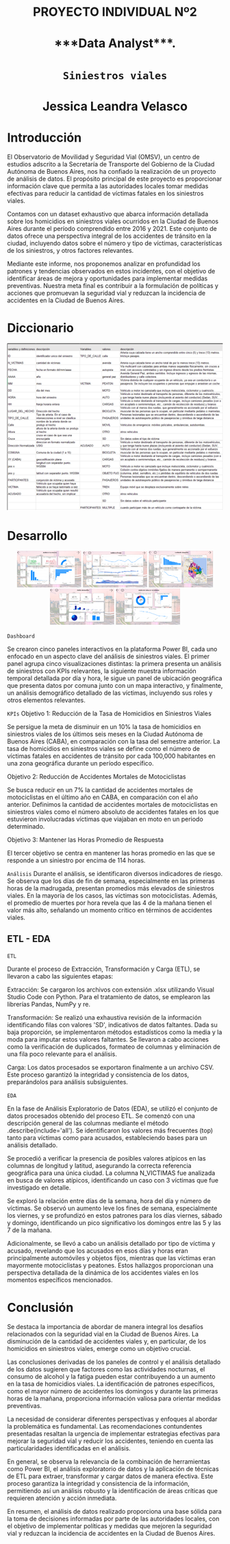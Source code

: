 

<h1 align='center'>
 <b>PROYECTO INDIVIDUAL Nº2</b>
</h1>

<h1 align='center'>
 <b>***Data Analyst***.</b>
</h1>
 
# <h1 align="center">**`Siniestros viales`**</h1>

<h1 align='center'>
 <b>Jessica Leandra Velasco</b>
</h1>


# **Introducción**

El Observatorio de Movilidad y Seguridad Vial (OMSV), un centro de estudios adscrito a la Secretaría de Transporte del Gobierno de la Ciudad Autónoma de Buenos Aires, nos ha confiado la realización de un proyecto de análisis de datos. El propósito principal de este proyecto es proporcionar información clave que permita a las autoridades locales tomar medidas efectivas para reducir la cantidad de víctimas fatales en los siniestros viales.

Contamos con un dataset exhaustivo que abarca información detallada sobre los homicidios en siniestros viales ocurridos en la Ciudad de Buenos Aires durante el período comprendido entre 2016 y 2021. Este conjunto de datos ofrece una perspectiva integral de los accidentes de tránsito en la ciudad, incluyendo datos sobre el número y tipo de víctimas, características de los siniestros, y otros factores relevantes.

Mediante este informe, nos proponemos analizar en profundidad los patrones y tendencias observados en estos incidentes, con el objetivo de identificar áreas de mejora y oportunidades para implementar medidas preventivas. Nuestra meta final es contribuir a la formulación de políticas y acciones que promuevan la seguridad vial y reduzcan la incidencia de accidentes en la Ciudad de Buenos Aires.


# **Diccionario**

<p align="center"><img src="./imagenes/diccionario.png"></p>


# **Desarrollo**


<p align="center">
  <img src="./imagenes/da1.png" alt="Imagen 1" width="150" />
  <img src="./imagenes/da2.png" alt="Imagen 1" width="150" />
  <img src="./imagenes/da3.png" alt="Imagen 1" width="150" />
  <img src="./imagenes/da4.png" alt="Imagen 1" width="150" />
  <img src="./imagenes/da5.png" alt="Imagen 1" width="150" />
</p>

`Dashboard`

Se crearon cinco paneles interactivos en la plataforma Power BI, cada uno enfocado en un aspecto clave del análisis de siniestros viales. El primer panel agrupa cinco visualizaciones distintas: la primera presenta un análisis de siniestros con KPIs relevantes, la siguiente muestra información temporal detallada por día y hora, le sigue un panel de ubicación geográfica que presenta datos por comuna junto con un mapa interactivo, y finalmente, un análisis demográfico detallado de las víctimas, incluyendo sus roles y otros elementos relevantes.


`KPIs`
Objetivo 1: Reducción de la Tasa de Homicidios en Siniestros Viales

Se persigue la meta de disminuir en un 10% la tasa de homicidios en siniestros viales de los últimos seis meses en la Ciudad Autónoma de Buenos Aires (CABA), en comparación con la tasa del semestre anterior. La tasa de homicidios en siniestros viales se define como el número de víctimas fatales en accidentes de tránsito por cada 100,000 habitantes en una zona geográfica durante un período específico.


Objetivo 2: Reducción de Accidentes Mortales de Motociclistas

Se busca reducir en un 7% la cantidad de accidentes mortales de motociclistas en el último año en CABA, en comparación con el año anterior. Definimos la cantidad de accidentes mortales de motociclistas en siniestros viales como el número absoluto de accidentes fatales en los que estuvieron involucradas víctimas que viajaban en moto en un periodo determinado.



Objetivo 3: Mantener las Horas Promedio de Respuesta

El tercer objetivo se centra en mantener las horas promedio en las que se responde a un siniestro por encima de 114 horas.



`Análisis`
Durante el análisis, se identificaron diversos indicadores de riesgo. Se observa que los días de fin de semana, especialmente en las primeras horas de la madrugada, presentan promedios más elevados de siniestros viales. En la mayoría de los casos, las víctimas son motociclistas. Además, el promedio de muertes por hora revela que las 4 de la mañana tienen el valor más alto, señalando un momento crítico en términos de accidentes viales.


## ETL - EDA


`ETL`

Durante el proceso de Extracción, Transformación y Carga (ETL), se llevaron a cabo las siguientes etapas:

Extracción: Se cargaron los archivos con extensión .xlsx utilizando Visual Studio Code con Python. Para el tratamiento de datos, se emplearon las librerías Pandas, NumPy y re.

Transformación: Se realizó una exhaustiva revisión de la información identificando filas con valores 'SD', indicativos de datos faltantes. Dada su baja proporción, se implementaron métodos estadísticos como la media y la moda para imputar estos valores faltantes. Se llevaron a cabo acciones como la verificación de duplicados, formateo de columnas y eliminación de una fila poco relevante para el análisis.

Carga: Los datos procesados se exportaron finalmente a un archivo CSV. Este proceso garantizó la integridad y consistencia de los datos, preparándolos para análisis subsiguientes.

`EDA`

En la fase de Análisis Exploratorio de Datos (EDA), se utilizó el conjunto de datos procesados obtenido del proceso ETL. Se comenzó con una descripción general de las columnas mediante el método .describe(include='all'). Se identificaron los valores más frecuentes (top) tanto para víctimas como para acusados, estableciendo bases para un análisis detallado.

Se procedió a verificar la presencia de posibles valores atípicos en las columnas de longitud y latitud, asegurando la correcta referencia geográfica para una única ciudad. La columna N_VICTIMAS fue analizada en busca de valores atípicos, identificando un caso con 3 víctimas que fue investigado en detalle.

Se exploró la relación entre días de la semana, hora del día y número de víctimas. Se observó un aumento leve los fines de semana, especialmente los viernes, y se profundizó en estos patrones para los días viernes, sábado y domingo, identificando un pico significativo los domingos entre las 5 y las 7 de la mañana.

Adicionalmente, se llevó a cabo un análisis detallado por tipo de víctima y acusado, revelando que los acusados en esos días y horas eran principalmente automóviles y objetos fijos, mientras que las víctimas eran mayormente motociclistas y peatones. Estos hallazgos proporcionan una perspectiva detallada de la dinámica de los accidentes viales en los momentos específicos mencionados.


# **Conclusión**

Se destaca la importancia de abordar de manera integral los desafíos relacionados con la seguridad vial en la Ciudad de Buenos Aires. La disminución de la cantidad de accidentes viales y, en particular, de los homicidios en siniestros viales, emerge como un objetivo crucial.

Las conclusiones derivadas de los paneles de control y el análisis detallado de los datos sugieren que factores como las actividades nocturnas, el consumo de alcohol y la fatiga pueden estar contribuyendo a un aumento en la tasa de homicidios viales. La identificación de patrones específicos, como el mayor número de accidentes los domingos y durante las primeras horas de la mañana, proporciona información valiosa para orientar medidas preventivas.

La necesidad de considerar diferentes perspectivas y enfoques al abordar la problemática es fundamental. Las recomendaciones contundentes presentadas resaltan la urgencia de implementar estrategias efectivas para mejorar la seguridad vial y reducir los accidentes, teniendo en cuenta las particularidades identificadas en el análisis.

En general, se observa la relevancia de la combinación de herramientas como Power BI, el análisis exploratorio de datos y la aplicación de técnicas de ETL para extraer, transformar y cargar datos de manera efectiva. Este proceso garantiza la integridad y consistencia de la información, permitiendo así un análisis robusto y la identificación de áreas críticas que requieren atención y acción inmediata.

En resumen, el análisis de datos realizado proporciona una base sólida para la toma de decisiones informadas por parte de las autoridades locales, con el objetivo de implementar políticas y medidas que mejoren la seguridad vial y reduzcan la incidencia de accidentes en la Ciudad de Buenos Aires.





